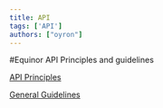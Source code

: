 ```yaml
---
title: API
tags: ['API']
authors: ["oyron"]
---
```


#Equinor API Principles and guidelines


[API Principles](/docs/api/api-principles-document/)


[General Guidelines](/docs/api/api-guidelines-document/)
